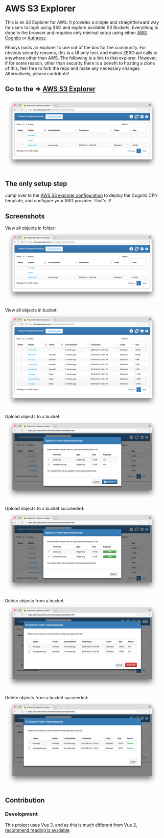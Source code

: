 # AWS S3 Explorer

This is an S3 Explorer for AWS. It provides a simple and straightforward way for users to login using SSO and explore available S3 Buckets. Everything is done in the browser and requires only minimal setup using either [AWS Cognito](https://) or [Authress](https://authress.io).

Rhosys hosts an explorer to use out of the box for the community. For obvious security reasons, this is a UI only tool, and makes ZERO api calls to anywhere other than AWS. The following is a link to that explorer. However, if for some reason, other than security there is a benefit to hosting a clone of this, feel free to fork the repo and make any necessary changes. Alternatively, please contribute!
## Go to the => [AWS S3 Explorer](https://rhosys.github.io/aws-s3-explorer/)

![Folder selected screen](screenshots/explorer-folder.png)

## The only setup step
Jump over to the [AWS S3 explorer configuration](https://rhosys.github.io/aws-s3-explorer) to deploy the Cognito CFN template, and configure your SSO provider. That's it!

<!-- ## Display Options

This application allows visitors to view the contents of a bucket via its folders or by listing out all objects in a bucket. The default view is by folder, but users can choose Initial View: Bucket in Settings to display all objects in the bucket. Note that viewing an entire bucket that contains many objects could overwhelm the browser. We've successfully tested this application on a bucket with over 30,000 objects, but keep in mind that trying to list too many objects in a browser could lead to a poor user experience. -->

## Screenshots

View all objects in folder:
![Folder selected screen](screenshots/explorer-folder.png)

View all objects in bucket:
![Bucket traversal screen](screenshots/explorer-bucket.png)

Upload objects to a bucket:
![Bucket upload request screen](screenshots/explorer-upload.png)

Upload objects to a bucket succeeded:
![Bucket upload confirmation screen](screenshots/explorer-upload-success.png)

Delete objects from a bucket:
![Bucket object delete request screen](screenshots/explorer-delete.png)

Delete objects from a bucket succeeded:
![Bucket object delete confirmation screen](screenshots/explorer-delete-success.png)

## Contribution

### Development
This project uses Vue 3, and as this is much different from Vue 2, [recommend reading is available](https://v3.vuejs.org/guide/computed.html).